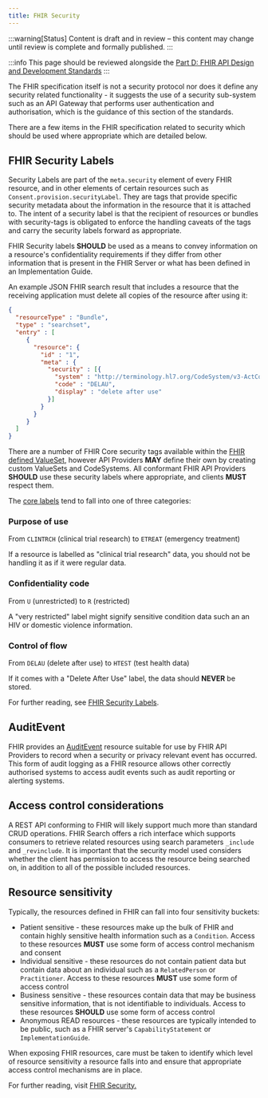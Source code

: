 ```yaml
---
title: FHIR Security
---
```

:::warning[Status]
Content is draft and in review – this content may change until review is complete and formally published.
:::

:::info
This page should be reviewed alongside the [Part D: FHIR API Design and Development Standards](../fhir-api-standard/index.md)
:::

The FHIR specification itself is not a security protocol nor does it define any security related functionality - it suggests the use of a security sub-system such as an API Gateway that performs user authentication and authorisation, which is the guidance of this section of the standards.

There are a few items in the FHIR specification related to security which should be used where appropriate which are detailed below.

## FHIR Security Labels

Security Labels are part of the `meta.security` element of every FHIR resource, and in other elements of certain resources such as `Consent.provision.securityLabel`. They are tags that provide specific security metadata about the information in the resource that it is attached to. The intent of a security label is that the recipient of resources or bundles with security-tags is obligated to enforce the handling caveats of the tags and carry the security labels forward as appropriate.

FHIR Security labels **SHOULD** be used as a means to convey information on a resource's confidentiality requirements if they differ from other information that is present in the FHIR Server or what has been defined in an Implementation Guide.

An example JSON FHIR search result that includes a resource that the receiving application must delete all copies of the resource after using it:

```json
{
  "resourceType" : "Bundle",
  "type" : "searchset",
  "entry" : [
     {
       "resource": {
         "id" : "1",
         "meta" : {
           "security" : [{
             "system" : "http://terminology.hl7.org/CodeSystem/v3-ActCode",
             "code" : "DELAU",
             "display" : "delete after use"
           }]
         }
       }
     }
  ]
}

```

There are a number of FHIR Core security tags available within the [FHIR defined ValueSet](https://hl7.org/fhir/R4/valueset-security-labels.html), however API Providers **MAY** define their own by creating custom ValueSets and CodeSystems. All conformant FHIR API Providers **SHOULD** use these security labels where appropriate, and clients **MUST** respect them.

The [core labels](https://hl7.org/fhir/R4/valueset-security-labels.html) tend to fall into one of three categories:

### Purpose of use

From `CLINTRCH` (clinical trial research) to `ETREAT` (emergency treatment)

If a resource is labelled as "clinical trial research" data, you should not be handling it as if it were regular data.

### Confidentiality code

From `U` (unrestricted) to `R` (restricted)

A "very restricted" label might signify sensitive condition data such an an HIV or domestic violence information.

### Control of flow

From `DELAU` (delete after use) to `HTEST` (test health data)

If it comes with a "Delete After Use" label, the data should **NEVER** be stored.

For further reading, see [FHIR Security Labels](https://build.fhir.org/security-labels.html).

## AuditEvent

FHIR provides an [AuditEvent](https://build.fhir.org/auditevent.html) resource suitable for use by FHIR API Providers to record when a security or privacy relevant event has occurred. This form of audit logging as a FHIR resource allows other correctly authorised systems to access audit events such as audit reporting or alerting systems.

## Access control considerations

A REST API conforming to FHIR will likely support much more than standard CRUD operations. FHIR Search offers a rich interface which supports consumers to retrieve related resources using search parameters `_include` and `_revinclude`. It is important that the security model used considers whether the client has permission to access the resource being searched on, in addition to all of the possible included resources.

## Resource sensitivity

Typically, the resources defined in FHIR can fall into four sensitivity buckets:

- Patient sensitive - these resources make up the bulk of FHIR and contain highly sensitive health information such as a `Condition`. Access to these resources **MUST** use some form of access control mechanism and consent
- Individual sensitive - these resources do not contain patient data but contain data about an individual such as a `RelatedPerson` or `Practitioner`. Access to these resources **MUST** use some form of access control
- Business sensitive - these resources contain data that may be business sensitive information, that is not identifiable to individuals. Access to these resources **SHOULD** use some form of access control
- Anonymous READ resources - these resources are typically intended to be public, such as a FHIR server's `CapabilityStatement` or `ImplementationGuide`.

When exposing FHIR resources, care must be taken to identify which level of resource sensitivity a resource falls into and ensure that appropriate access control mechanisms are in place.

For further reading, visit [FHIR Security.](https://build.fhir.org/security.html)
